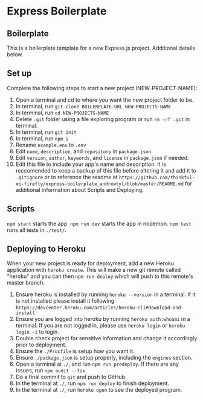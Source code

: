 # Express Boilerplate
## Boilerplate

This is a boilerplate template for a new Express.js project. Additional details below.

## Set up

Complete the following steps to start a new project (NEW-PROJECT-NAME):

1. Open a terminal and cd to where you want the new project folder to be.
2. In terminal, run `git clone BOILERPLATE-URL NEW-PROJECTS-NAME`
3. In terminal, run `cd NEW-PROJECTS-NAME`
4. Delete `.git` folder using a file exploring program or run `rm -rf .git` in terminal.
5. In terminal, run `git init`
6. In terminal, run `npm i`
7. Rename `example.env` to `.env`
8. Edit `name`, `description`, and `repository` in `package.json`
9. Edit `version`, `author`, `keywords`, and `license` in `package.json` if needed.
10. Edit this file to include your app's name and description. It is reccomended to keep a backup of this file before altering it and add it to `.gitignore` or to reference the readme at `https://github.com/thinkful-ei-firefly/express-boilerplate_andrewtyl/blob/master/README.md` for additional information about Scripts and Deploying.

## Scripts

`npm start` starts the app.
`npm run dev` starts the app in nodemon.
`npm test` runs all tests in `./test/`.

## Deploying to Heroku

When your new project is ready for deployment, add a new Heroku application with `heroku create`. This will make a new git remote called "heroku" and you can then `npm run deploy` which will push to this remote's master branch.

1. Ensure heroku is installed by running `heroku --version` in a terminal. If it is not installed please install it following `https://devcenter.heroku.com/articles/heroku-cli#download-and-install`
2. Ensure you are logged into heroku by running `heroku auth:whoami` in a terminal. If you are not logged in, please use `heroku login` or `heroku login -i` to login.
3. Double check project for sensitive information and change it accordingly prior to deployment.
4. Ensure the `./Procfile` is setup how you want it.
5. Ensure `./package.json` is setup properly, including the `engines` section.
6. Open a terminal at `./`, and run `npm run predeploy`. If there are any issues, run `npm audit --fix`.
7. Do a final commit to `git` and push to GitHub.
8. In the terminal at `./`, run `npm run deploy` to finish deployment.
9. In the terminal at `./`, run `heroku open` to see the deployed program.
